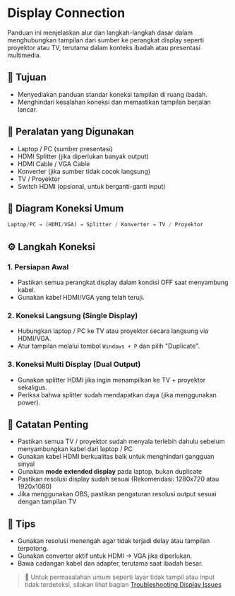 # Display Connection

Panduan ini menjelaskan alur dan langkah-langkah dasar dalam menghubungkan tampilan dari sumber ke perangkat display seperti proyektor atau TV, terutama dalam konteks ibadah atau presentasi multimedia.

## 🎯 Tujuan

- Menyediakan panduan standar koneksi tampilan di ruang ibadah.
- Menghindari kesalahan koneksi dan memastikan tampilan berjalan lancar.

## 🧰 Peralatan yang Digunakan

- Laptop / PC (sumber presentasi)
- HDMI Splitter (jika diperlukan banyak output)
- HDMI Cable / VGA Cable
- Konverter (jika sumber tidak cocok langsung)
- TV / Proyektor
- Switch HDMI (opsional, untuk berganti-ganti input)

## 🔌 Diagram Koneksi Umum

```js
Laptop/PC → (HDMI/VGA) → Splitter / Konverter → TV / Proyektor
```

## ⚙️ Langkah Koneksi

### 1. Persiapan Awal

- Pastikan semua perangkat display dalam kondisi OFF saat menyambung kabel.
- Gunakan kabel HDMI/VGA yang telah teruji.

### 2. Koneksi Langsung (Single Display)

- Hubungkan laptop / PC ke TV atau proyektor secara langsung via HDMI/VGA.
- Atur tampilan melalui tombol `Windows + P` dan pilih "Duplicate".

### 3. Koneksi Multi Display (Dual Output)

- Gunakan splitter HDMI jika ingin menampilkan ke TV + proyektor sekaligus.
- Periksa bahwa splitter sudah mendapatkan daya (jika menggunakan power).

## 📝 Catatan Penting

- Pastikan semua TV / proyektor sudah menyala terlebih dahulu sebelum menyambungkan kabel dari laptop / PC
- Gunakan kabel HDMI berkualitas baik untuk menghindari gangguan sinyal
- Gunakan **mode extended display** pada laptop, bukan duplicate
- Pastikan resolusi display sudah sesuai (Rekomendasi: 1280x720 atau 1920x1080)
- Jika menggunakan OBS, pastikan pengaturan resolusi output sesuai dengan tampilan TV

## 🧠 Tips

- Gunakan resolusi menengah agar tidak terjadi delay atau tampilan terpotong.
- Gunakan converter aktif untuk HDMI → VGA jika diperlukan.
- Bawa cadangan kabel dan adapter, terutama saat ibadah besar.

> 📌 Untuk permasalahan umum seperti layar tidak tampil atau input tidak terdeteksi, silakan lihat bagian [Troubleshooting Display Issues](../troubleshooting-faq/display-issues.md)
